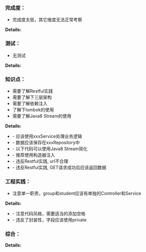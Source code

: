 ### 完成度：
* 完成度太低，其它维度无法正常考察

__Details:__



### 测试：
* 无测试

__Details:__



### 知识点：
* 需要了解Restful实践
* 需要了解下三层架构
* 需要了解依赖注入
* 了解下lombok的使用
* 需要了解Java8 Stream的使用

__Details:__

- \- 应该使用xxxService处理业务逻辑
- \- 数据应该保存在xxxRepository中
- \- 以下代码可以使用Java8 Stream简化
- \- 推荐使用构造器注入
- \- 违反Restful实践, url不合理
- \- 违反Restful实践, GET请求成功后应该返回数据

### 工程实践：
* 注意单一职责，group和student应该有单独的Controller和Service

__Details:__

- \- 注意代码风格，需要适当的添加空格
- \- 违反了封装性，字段应该使用private

### 综合：


__Details:__



